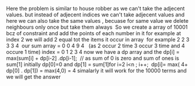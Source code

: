 Here the problem is similar to house robber as we can't take the adjecent values.
but instead of adjecent indices we can't take adjecent values and here we can also take
the same values , becuase for same value we delete neighbours only once but take them always
​
So we create a array of 10001 bcz of constraint and add the points of each number in it
for example at index 2 we will add 2 equal tot the items it occur in array
​
for example 2 2 3 3 3 4
​
our sum array = 0 0 4 9 4   (as 2 occur 2 time 3 occur 3 time and 4 occure 1 time)
index = 0 1 2 3 4
now we have a dp array
and the dp[i] = max(sum[i] + dp[i-2] .dp[i-1];
​
// as sum of 0 is zero and sum of ones is sum[1]
initially dp[0]=0 and dp[1] = sum[1]
​
for i=2 i<n ; i++;
​
dp[i]= max( 4+ dp[0] . dp[1]) = max(4,0) = 4
​
simalarly it will work for the 10000 terms and we will get the answer
​
​
​
​
​